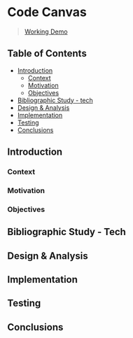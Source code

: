# Code Canvas

> [Working Demo](https://code-canvas.raru.dev/)

## Table of Contents

- [Introduction](#introduction)
  - [Context](#context)
  - [Motivation](#motivation)
  - [Objectives](#objectives)
- [Bibliographic Study - tech](#bibliographic-study---tech)
- [Design & Analysis](#design--analysis)
- [Implementation](#implementation)
- [Testing](#testing)
- [Conclusions](#conclusions)

## Introduction

### Context

### Motivation

### Objectives

## Bibliographic Study - Tech

## Design & Analysis

## Implementation

## Testing

<!-- TODO: cypress -->
<!-- TODO: vitest -> python converter -->
<!-- TODO: vitest -> interpreter -->
<!-- TODO: vitest -> store -->

## Conclusions
